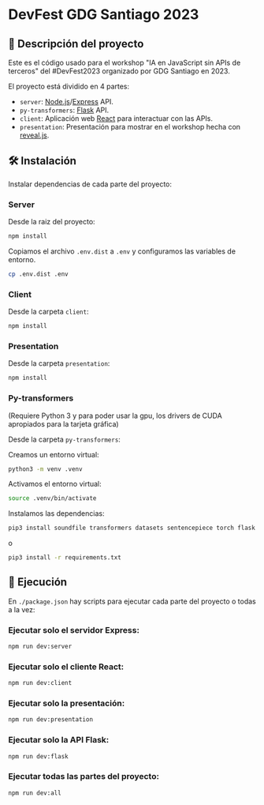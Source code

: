 # DevFest GDG Santiago 2023

## 🚀 Descripción del proyecto

Este es el código usado para el workshop "IA en JavaScript sin APIs de terceros" del #DevFest2023 organizado por GDG Santiago en 2023.

El proyecto está dividido en 4 partes:
* `server`: [Node.js](https://nodejs.org/en)/[Express](https://expressjs.com/es/) API.
* `py-transformers`: [Flask](https://flask.palletsprojects.com/en/3.0.x/) API.
* `client`: Aplicación web [React](https://es.react.dev/) para interactuar con las APIs.
* `presentation`: Presentación para mostrar en el workshop hecha con [reveal.js](https://revealjs.com/).

## 🛠️ Instalación

Instalar dependencias de cada parte del proyecto:

### Server

Desde la raiz del proyecto:

```bash
npm install
```

Copiamos el archivo `.env.dist` a `.env` y configuramos las variables de entorno.

```bash
cp .env.dist .env
```

### Client

Desde la carpeta `client`:

```bash
npm install
```

### Presentation

Desde la carpeta `presentation`:

```bash
npm install
```

### Py-transformers

(Requiere Python 3 y para poder usar la gpu, los drivers de CUDA apropiados para la tarjeta gráfica)

Desde la carpeta `py-transformers`:

Creamos un entorno virtual:

```bash
python3 -m venv .venv
```

Activamos el entorno virtual:

```bash
source .venv/bin/activate
```

Instalamos las dependencias:

```bash
pip3 install soundfile transformers datasets sentencepiece torch flask flask-cors
```

o

```bash
pip3 install -r requirements.txt
```


## 🚀 Ejecución

En `./package.json` hay scripts para ejecutar cada parte del proyecto o todas a la vez:

### Ejecutar solo el servidor Express:

```bash
npm run dev:server
```

### Ejecutar solo el cliente React:

```bash
npm run dev:client
```

### Ejecutar solo la presentación:

```bash
npm run dev:presentation
```

### Ejecutar solo la API Flask:

```bash
npm run dev:flask
```

### Ejecutar todas las partes del proyecto:

```bash
npm run dev:all
```
